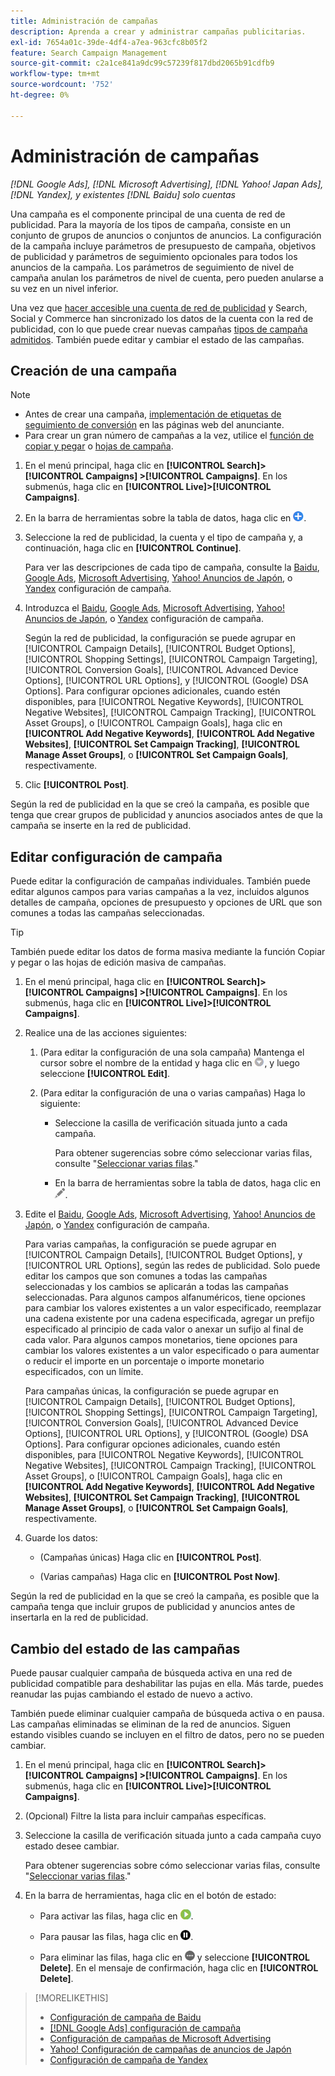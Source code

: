 ```yaml
---
title: Administración de campañas
description: Aprenda a crear y administrar campañas publicitarias.
exl-id: 7654a01c-39de-4df4-a7ea-963cfc8b05f2
feature: Search Campaign Management
source-git-commit: c2a1ce841a9dc99c57239f817dbd2065b91cdfb9
workflow-type: tm+mt
source-wordcount: '752'
ht-degree: 0%

---
```


# Administración de campañas

*[!DNL Google Ads], [!DNL Microsoft Advertising], [!DNL Yahoo! Japan Ads], [!DNL Yandex], y existentes [!DNL Baidu] solo cuentas*

Una campaña es el componente principal de una cuenta de red de publicidad. Para la mayoría de los tipos de campaña, consiste en un conjunto de grupos de anuncios o conjuntos de anuncios. La configuración de la campaña incluye parámetros de presupuesto de campaña, objetivos de publicidad y parámetros de seguimiento opcionales para todos los anuncios de la campaña. Los parámetros de seguimiento de nivel de campaña anulan los parámetros de nivel de cuenta, pero pueden anularse a su vez en un nivel inferior.

Una vez que [hacer accesible una cuenta de red de publicidad](/help/search-social-commerce/campaign-management/accounts/ad-network-account-manage.md) y Search, Social y Commerce han sincronizado los datos de la cuenta con la red de publicidad, con lo que puede crear nuevas campañas [tipos de campaña admitidos](/help/search-social-commerce/introduction/supported-inventory.md). También puede editar y cambiar el estado de las campañas.

## Creación de una campaña

>[!NOTE]
>
>* Antes de crear una campaña, [implementación de etiquetas de seguimiento de conversión](/help/search-social-commerce/tracking/conversion-tracking-about.md) en las páginas web del anunciante.
>* Para crear un gran número de campañas a la vez, utilice el [función de copiar y pegar](/help/search-social-commerce/campaign-management/campaigns/copy-paste.md) o [hojas de campaña](/help/search-social-commerce/campaign-management/bulksheets/bulksheet-about.md).

1. En el menú principal, haga clic en **[!UICONTROL Search]> [!UICONTROL Campaigns] >[!UICONTROL Campaigns]**. En los submenús, haga clic en **[!UICONTROL Live]>[!UICONTROL Campaigns]**.

1. En la barra de herramientas sobre la tabla de datos, haga clic en ![Crear](/help/search-social-commerce/assets/add.png "Crear").

1. Seleccione la red de publicidad, la cuenta y el tipo de campaña y, a continuación, haga clic en **[!UICONTROL Continue]**.

   Para ver las descripciones de cada tipo de campaña, consulte la [Baidu](/help/search-social-commerce/campaign-management/campaigns/campaign-settings-baidu.md), [Google Ads](/help/search-social-commerce/campaign-management/campaigns/campaign-settings-google.md), [Microsoft Advertising](/help/search-social-commerce/campaign-management/campaigns/campaign-settings-microsoft.md), [Yahoo! Anuncios de Japón](/help/search-social-commerce/campaign-management/campaigns/campaign-settings-yahoo-japan.md), o [Yandex](/help/search-social-commerce/campaign-management/campaigns/campaign-settings-yandex.md) configuración de campaña.

1. Introduzca el [Baidu](/help/search-social-commerce/campaign-management/campaigns/campaign-settings-baidu.md), [Google Ads](/help/search-social-commerce/campaign-management/campaigns/campaign-settings-google.md), [Microsoft Advertising](/help/search-social-commerce/campaign-management/campaigns/campaign-settings-microsoft.md), [Yahoo! Anuncios de Japón](/help/search-social-commerce/campaign-management/campaigns/campaign-settings-yahoo-japan.md), o [Yandex](/help/search-social-commerce/campaign-management/campaigns/campaign-settings-yandex.md) configuración de campaña.

   Según la red de publicidad, la configuración se puede agrupar en [!UICONTROL Campaign Details], [!UICONTROL Budget Options], [!UICONTROL Shopping Settings], [!UICONTROL Campaign Targeting], [!UICONTROL Conversion Goals], [!UICONTROL Advanced Device Options], [!UICONTROL URL Options], y [!UICONTROL (Google) DSA Options]. Para configurar opciones adicionales, cuando estén disponibles, para [!UICONTROL Negative Keywords], [!UICONTROL Negative Websites], [!UICONTROL Campaign Tracking], [!UICONTROL Asset Groups], o [!UICONTROL Campaign Goals], haga clic en **[!UICONTROL Add Negative Keywords]**, **[!UICONTROL Add Negative Websites]**, **[!UICONTROL Set Campaign Tracking]**, **[!UICONTROL Manage Asset Groups]**, o **[!UICONTROL Set Campaign Goals]**, respectivamente.

1. Clic **[!UICONTROL Post]**.

Según la red de publicidad en la que se creó la campaña, es posible que tenga que crear grupos de publicidad y anuncios asociados antes de que la campaña se inserte en la red de publicidad.

## Editar configuración de campaña

Puede editar la configuración de campañas individuales. También puede editar algunos campos para varias campañas a la vez, incluidos algunos detalles de campaña, opciones de presupuesto y opciones de URL que son comunes a todas las campañas seleccionadas.

>[!TIP]
>
>También puede editar los datos de forma masiva mediante la función Copiar y pegar o las hojas de edición masiva de campañas.

1. En el menú principal, haga clic en **[!UICONTROL Search]> [!UICONTROL Campaigns] >[!UICONTROL Campaigns]**. En los submenús, haga clic en **[!UICONTROL Live]>[!UICONTROL Campaigns]**.

1. Realice una de las acciones siguientes:

   1. (Para editar la configuración de una sola campaña) Mantenga el cursor sobre el nombre de la entidad y haga clic en ![Icono de menú](/help/search-social-commerce/assets/arrow-dropdown-menu.png "Icono de menú"), y luego seleccione **[!UICONTROL Edit]**.

   1. (Para editar la configuración de una o varias campañas) Haga lo siguiente:

      * Seleccione la casilla de verificación situada junto a cada campaña.

        Para obtener sugerencias sobre cómo seleccionar varias filas, consulte &quot;[Seleccionar varias filas](/help/search-social-commerce/common-tasks/navigation-editing-selection/multiple-rows-select.md).&quot;

      * En la barra de herramientas sobre la tabla de datos, haga clic en ![Editar](/help/search-social-commerce/assets/edit.png "Editar").

1. Edite el [Baidu](/help/search-social-commerce/campaign-management/campaigns/campaign-settings-baidu.md), [Google Ads](/help/search-social-commerce/campaign-management/campaigns/campaign-settings-google.md), [Microsoft Advertising](/help/search-social-commerce/campaign-management/campaigns/campaign-settings-microsoft.md), [Yahoo! Anuncios de Japón](/help/search-social-commerce/campaign-management/campaigns/campaign-settings-yahoo-japan.md), o [Yandex](/help/search-social-commerce/campaign-management/campaigns/campaign-settings-yandex.md) configuración de campaña.

   Para varias campañas, la configuración se puede agrupar en [!UICONTROL Campaign Details], [!UICONTROL Budget Options], y [!UICONTROL URL Options], según las redes de publicidad. Solo puede editar los campos que son comunes a todas las campañas seleccionadas y los cambios se aplicarán a todas las campañas seleccionadas. Para algunos campos alfanuméricos, tiene opciones para cambiar los valores existentes a un valor especificado, reemplazar una cadena existente por una cadena especificada, agregar un prefijo especificado al principio de cada valor o anexar un sufijo al final de cada valor. Para algunos campos monetarios, tiene opciones para cambiar los valores existentes a un valor especificado o para aumentar o reducir el importe en un porcentaje o importe monetario especificados, con un límite.

   Para campañas únicas, la configuración se puede agrupar en [!UICONTROL Campaign Details], [!UICONTROL Budget Options], [!UICONTROL Shopping Settings], [!UICONTROL Campaign Targeting], [!UICONTROL Conversion Goals], [!UICONTROL Advanced Device Options], [!UICONTROL URL Options], y [!UICONTROL (Google) DSA Options]. Para configurar opciones adicionales, cuando estén disponibles, para [!UICONTROL Negative Keywords], [!UICONTROL Negative Websites], [!UICONTROL Campaign Tracking], [!UICONTROL Asset Groups], o [!UICONTROL Campaign Goals], haga clic en **[!UICONTROL Add Negative Keywords]**, **[!UICONTROL Add Negative Websites]**, **[!UICONTROL Set Campaign Tracking]**, **[!UICONTROL Manage Asset Groups]**, o **[!UICONTROL Set Campaign Goals]**, respectivamente.

1. Guarde los datos:

   * (Campañas únicas) Haga clic en **[!UICONTROL Post]**.

   * (Varias campañas) Haga clic en **[!UICONTROL Post Now]**.

Según la red de publicidad en la que se creó la campaña, es posible que la campaña tenga que incluir grupos de publicidad y anuncios antes de insertarla en la red de publicidad.

## Cambio del estado de las campañas

Puede pausar cualquier campaña de búsqueda activa en una red de publicidad compatible para deshabilitar las pujas en ella. Más tarde, puedes reanudar las pujas cambiando el estado de nuevo a activo.

También puede eliminar cualquier campaña de búsqueda activa o en pausa. Las campañas eliminadas se eliminan de la red de anuncios. Siguen estando visibles cuando se incluyen en el filtro de datos, pero no se pueden cambiar.

1. En el menú principal, haga clic en **[!UICONTROL Search]> [!UICONTROL Campaigns] >[!UICONTROL Campaigns]**. En los submenús, haga clic en **[!UICONTROL Live]>[!UICONTROL Campaigns]**.

1. (Opcional) Filtre la lista para incluir campañas específicas.

1. Seleccione la casilla de verificación situada junto a cada campaña cuyo estado desee cambiar.

   Para obtener sugerencias sobre cómo seleccionar varias filas, consulte &quot;[Seleccionar varias filas](/help/search-social-commerce/common-tasks/navigation-editing-selection/multiple-rows-select.md).&quot;

1. En la barra de herramientas, haga clic en el botón de estado:

   * Para activar las filas, haga clic en ![Activar](/help/search-social-commerce/assets/activate.png "Activar").

   * Para pausar las filas, haga clic en ![Pausar](/help/search-social-commerce/assets/pause.png "Pausar").

   * Para eliminar las filas, haga clic en ![Más](/help/search-social-commerce/assets/more.png "Más") y seleccione **[!UICONTROL Delete]**. En el mensaje de confirmación, haga clic en **[!UICONTROL Delete]**.

>[!MORELIKETHIS]
>
>* [Configuración de campaña de Baidu](/help/search-social-commerce/campaign-management/campaigns/campaign-settings-baidu.md)
>* [[!DNL Google Ads] configuración de campaña](/help/search-social-commerce/campaign-management/campaigns/campaign-settings-google.md)
>* [Configuración de campañas de Microsoft Advertising](/help/search-social-commerce/campaign-management/campaigns/campaign-settings-microsoft.md)
>* [Yahoo! Configuración de campañas de anuncios de Japón](/help/search-social-commerce/campaign-management/campaigns/campaign-settings-yahoo-japan.md)
>* [Configuración de campaña de Yandex](/help/search-social-commerce/campaign-management/campaigns/campaign-settings-yandex.md)
